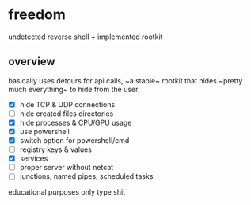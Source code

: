 # freedom
undetected reverse shell + implemented rootkit

## overview
basically uses detours for api calls, ~a stable~ rootkit that hides ~pretty much everything~ to hide from the user.

- [x] hide TCP & UDP connections
- [ ] hide created files directories
- [x] hide processes & CPU/GPU usage
- [x] use powershell
- [x] switch option for powershell/cmd
- [ ] registry keys & values
- [x] services
- [ ] proper server without netcat
- [ ] junctions, named pipes, scheduled tasks

educational purposes only type shit